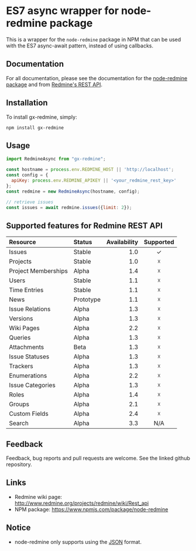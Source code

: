 # ES7 async wrapper for node-redmine package #

This is a wrapper for the `node-redmine` package in NPM that can be used with the ES7 async-await pattern, instead of using callbacks.

## Documentation ##

For all documentation, please see the documentation for the [node-redmine package](https://github.com/zanran/node-redmine) and from [Redmine's REST API](http://www.redmine.org/projects/redmine/wiki/Rest_api).

## Installation

To install gx-redmine, simply:

```shell
npm install gx-redmine
```

## Usage

```js
import RedmineAsync from "gx-redmine";

const hostname = process.env.REDMINE_HOST || 'http://localhost';
const config = {
  apiKey: process.env.REDMINE_APIKEY || '<your_redmine_rest_key>'
};
const redmine = new RedmineAsync(hostname, config);

// retrieve issues
const issues = await redmine.issues({limit: 2});

```

## Supported features for Redmine REST API

| Resource            | Status    | Availability | Supported |
|:--------------------|:----------|-------------:|:---------:|
| Issues              | Stable    |          1.0 |     ✓     |
| Projects            | Stable    |          1.0 |     ☓     |
| Project Memberships | Alpha     |          1.4 |     ☓     |
| Users               | Stable    |          1.1 |     ☓     |
| Time Entries        | Stable    |          1.1 |     ☓     |
| News                | Prototype |          1.1 |     ☓     |
| Issue Relations     | Alpha     |          1.3 |     ☓     |
| Versions            | Alpha     |          1.3 |     ☓     |
| Wiki Pages          | Alpha     |          2.2 |     ☓     |
| Queries             | Alpha     |          1.3 |     ☓     |
| Attachments         | Beta      |          1.3 |     ☓     |
| Issue Statuses      | Alpha     |          1.3 |     ☓     |
| Trackers            | Alpha     |          1.3 |     ☓     |
| Enumerations        | Alpha     |          2.2 |     ☓     |
| Issue Categories    | Alpha     |          1.3 |     ☓     |
| Roles               | Alpha     |          1.4 |     ☓     |
| Groups              | Alpha     |          2.1 |     ☓     |
| Custom Fields       | Alpha     |          2.4 |     ☓     |
| Search              | Alpha     |          3.3 |    N/A    |

## Feedback ##

Feedback, bug reports and pull requests are welcome. See the linked github repository.

## Links

* Redmine wiki page: http://www.redmine.org/projects/redmine/wiki/Rest_api
* NPM package: https://www.npmjs.com/package/node-redmine


## Notice
+ node-redmine only supports using the [JSON](http://en.wikipedia.org/wiki/JSON) format.